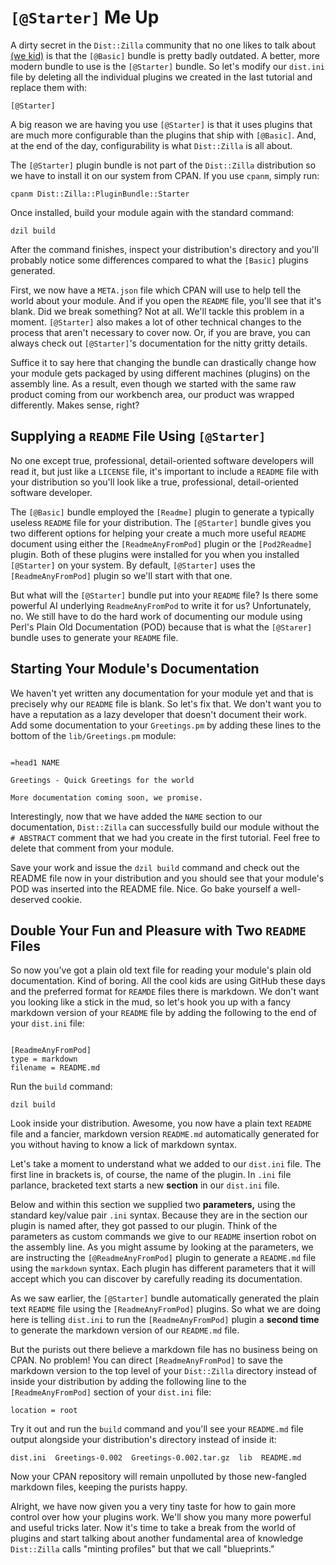 # `[@Starter]` Me Up

A dirty secret in the `Dist::Zilla` community that no one likes to talk about
[(we kid)](http://blogs.perl.org/users/grinnz/2016/07/distzilla---why-you-should-use-starter-instead-of-basic.html)
is that the `[@Basic]` bundle is pretty badly outdated. A better, more modern
bundle to use is the `[@Starter]` bundle. So let's modify our `dist.ini` file by
deleting all the individual plugins we created in the last tutorial and replace
them with:

`[@Starter]`

A big reason we are having you use `[@Starter]` is that it uses plugins that are
much more configurable than the plugins that ship with `[@Basic]`. And, at the
end of the day, configurability is what `Dist::Zilla` is all about.

The `[@Starter]` plugin bundle is not part of the `Dist::Zilla` distribution so
we have to install it on our system from CPAN. If you use `cpanm`, simply run:

`cpanm Dist::Zilla::PluginBundle::Starter`

Once installed, build your module again with the standard command:

`dzil build`

After the command finishes, inspect your distribution's directory and you'll
probably notice some differences compared to what the `[Basic]` plugins
generated.

First, we now have a `META.json` file which CPAN will use to help tell the world
about your module. And if you open the `README` file, you'll see that it's
blank. Did we break something? Not at all. We'll tackle this problem in a
moment. `[@Starter]` also makes a lot of other technical changes to the process
that aren't necessary to cover now. Or, if you are brave, you can always check
out `[@Starter]`'s documentation for the nitty gritty details.

Suffice it to say here that changing the bundle can drastically change how your
module gets packaged by using different machines (plugins) on the assembly line.
As a result, even though we started with the same raw product coming from our
workbench area, our product was wrapped differently. Makes sense, right?

## Supplying a `README` File Using `[@Starter]`

No one except true, professional, detail-oriented software developers will read
it, but just like a `LICENSE` file, it's important to include a `README` file
with your distribution so you'll look like a true, professional,
detail-oriented software developer.

The `[@Basic]` bundle employed the `[Readme]` plugin to generate a typically
useless `README` file for your distribution. The `[@Starter]` bundle gives you
two different options for helping your create a much more useful `README`
document using either the `[ReadmeAnyFromPod]` plugin or the `[Pod2Readme]`
plugin. Both of these plugins were installed for you when you installed
`[@Starter]` on your system. By default, `[@Starter]` uses the
`[ReadmeAnyFromPod]` plugin so we'll start with that one.

But what will the `[@Starter]` bundle put into your `README` file? Is there some
powerful AI underlying `ReadmeAnyFromPod` to write it for us? Unfortunately,
no. We still have to do the hard work of documenting our module using Perl's
Plain Old Documentation (POD) because that is what the `[@Starer]` bundle uses
to generate your `README` file.

## Starting Your Module's Documentation

We haven't yet written any documentation for your module yet and that is
precisely why our `README` file is blank. So let's fix that. We don't want you
to have a reputation as a lazy developer that doesn't document their work. Add
some documentation to your `Greetings.pm` by adding these lines to the bottom of
the `lib/Greetings.pm` module:

```

=head1 NAME

Greetings - Quick Greetings for the world

More documentation coming soon, we promise.

```

Interestingly, now that we have added the `NAME` section to our documentation,
`Dist::Zilla` can successfully build our module without the `# ABSTRACT` comment
that we had you create in the first tutorial. Feel free to delete that comment
from your module.

Save your work and issue the `dzil build` command and check out the README file
now in your distribution and you should see that your module's POD was inserted
into the README file. Nice. Go bake yourself a well-deserved cookie.

## Double Your Fun and Pleasure with Two `README` Files

So now you've got a plain old text file for reading your module's plain old
documentation. Kind of boring. All the cool kids are using GitHub these days and
the preferred format for `REAMDE` files there is markdown. We don't want you
looking like a stick in the mud, so let's hook you up with a fancy markdown
version of your `README` file by adding the following to the end of your
`dist.ini` file:

```

[ReadmeAnyFromPod]
type = markdown
filename = README.md

```

Run the `build` command:

`dzil build`

Look inside your distribution. Awesome, you now have a plain text `README` file
and a fancier, markdown version `README.md` automatically generated for you
without having to know a lick of markdown syntax.

Let's take a moment to understand what we added to our `dist.ini` file. The
first line in brackets is, of course, the name of the plugin. In `.ini` file
parlance, bracketed text starts a new **section** in our `dist.ini` file.

Below and within this section we supplied two **parameters,** using the standard
key/value pair `.ini` syntax. Because they are in the section our plugin is
named after, they got passed to our plugin. Think of the parameters as custom
commands we give to our `README` insertion robot on the assembly line. As
you might assume by looking at the parameters, we are instructing the
`[@ReadmeAnyFromPod]` plugin to generate a `README.md` file using the `markdown`
syntax. Each plugin has different parameters that it will accept which you can
discover by carefully reading its documentation.

As we saw earlier, the `[@Starter]` bundle automatically generated the plain
text `README` file using the `[ReadmeAnyFromPod]` plugins. So what we are doing
here is telling `dist.ini` to run the `[ReadmeAnyFromPod]` plugin a **second
time** to generate the markdown version of our `README.md` file.

But the purists out there believe a markdown file has no business being on CPAN.
No problem! You can direct `[ReadmeAnyFromPod]` to save the markdown version to
the top level of your `Dist::Zilla` directory instead of inside your
distribution by adding the following line to the `[ReadmeAnyFromPod]` section of
your `dist.ini` file:

`location = root`

Try it out and run the `build` command and you'll see your `README.md` file
output alongside your distribution's directory instead of inside it:

`dist.ini  Greetings-0.002  Greetings-0.002.tar.gz  lib  README.md`

Now your CPAN repository will remain unpolluted by those new-fangled markdown
files, keeping the purists happy.

Alright, we have now given you a very tiny taste for how to gain more control
over how your plugins work. We'll show you many more powerful and useful tricks
later. Now it's time to take a break from the world of plugins and start
talking about another fundamental area of knowledge `Dist::Zilla` calls
"minting profiles" but that we call "blueprints."
